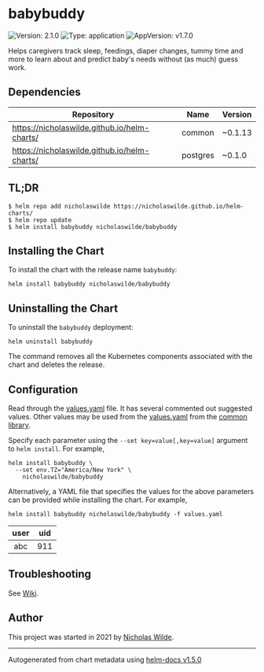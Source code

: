 # babybuddy

![Version: 2.1.0](https://img.shields.io/badge/Version-2.1.0-informational?style=flat-square) ![Type: application](https://img.shields.io/badge/Type-application-informational?style=flat-square) ![AppVersion: v1.7.0](https://img.shields.io/badge/AppVersion-v1.7.0-informational?style=flat-square)

Helps caregivers track sleep, feedings, diaper changes, tummy time and more to learn about and predict baby's needs without (as much) guess work.

## Dependencies

| Repository | Name | Version |
|------------|------|---------|
| https://nicholaswilde.github.io/helm-charts/ | common | ~0.1.13 |
| https://nicholaswilde.github.io/helm-charts/ | postgres | ~0.1.0 |

## TL;DR
```console
$ helm repo add nicholaswilde https://nicholaswilde.github.io/helm-charts/
$ helm repo update
$ helm install babybuddy nicholaswilde/babybuddy
```

## Installing the Chart
To install the chart with the release name `babybuddy`:
```console
helm install babybuddy nicholaswilde/babybuddy
```

## Uninstalling the Chart
To uninstall the `babybuddy` deployment:
```console
helm uninstall babybuddy
```
The command removes all the Kubernetes components associated with the chart and deletes the release.

## Configuration

Read through the [values.yaml](./values.yaml) file. It has several commented out suggested values.
Other values may be used from the [values.yaml](../common/values.yaml) from the [common library](../common).

Specify each parameter using the `--set key=value[,key=value]` argument to `helm install`. For example,
```console
helm install babybuddy \
  --set env.TZ="America/New York" \
    nicholaswilde/babybuddy
```

Alternatively, a YAML file that specifies the values for the above parameters can be provided while installing the chart.
For example,
```console
helm install babybuddy nicholaswilde/babybuddy -f values.yaml
```

|   user   | uid |
|:--------:|:---:|
| abc |  911 |

## Troubleshooting
See [Wiki](https://github.com/nicholaswilde/helm-charts/wiki/Troubleshooting).

## Author
This project was started in 2021 by [Nicholas Wilde](https://github.com/nicholaswilde).

----------------------------------------------
Autogenerated from chart metadata using [helm-docs v1.5.0](https://github.com/norwoodj/helm-docs/releases/v1.5.0)
